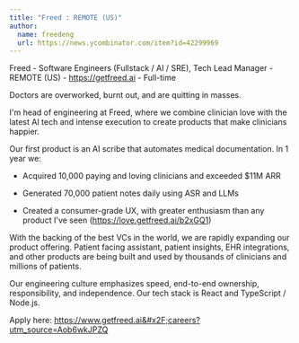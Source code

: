 ```yaml
---
title: "Freed : REMOTE (US)"
author:
  name: freedeng
  url: https://news.ycombinator.com/item?id=42299969
---
```

Freed - Software Engineers (Fullstack &#x2F; AI &#x2F; SRE), Tech Lead Manager - REMOTE (US) - <a href="https:&#x2F;&#x2F;getfreed.ai" rel="nofollow">https:&#x2F;&#x2F;getfreed.ai</a> - Full-time

Doctors are overworked, burnt out, and are quitting in masses.

I&#x27;m head of engineering at Freed, where we combine clinician love with the latest AI tech and intense execution to create products that make clinicians happier.

Our first product is an AI scribe that automates medical documentation. In 1 year we:

- Acquired 10,000 paying and loving clinicians and exceeded $11M ARR

- Generated 70,000 patient notes daily using ASR and LLMs

- Created a consumer-grade UX, with greater enthusiasm than any product I&#x27;ve seen (<a href="https:&#x2F;&#x2F;love.getfreed.ai&#x2F;b2xGQ1" rel="nofollow">https:&#x2F;&#x2F;love.getfreed.ai&#x2F;b2xGQ1</a>)

With the backing of the best VCs in the world, we are rapidly expanding our product offering. Patient facing assistant, patient insights, EHR integrations, and other products are being built and used by thousands of clinicians and millions of patients.

Our engineering culture emphasizes speed, end-to-end ownership, responsibility, and independence. Our tech stack is React and TypeScript &#x2F; Node.js.

Apply here: <a href="https:&#x2F;&#x2F;www.getfreed.ai&#x2F;careers?utm_source=Aob6wkJPZQ" rel="nofollow">https:&#x2F;&#x2F;www.getfreed.ai&#x2F;careers?utm_source=Aob6wkJPZQ</a>
<JobApplication />
